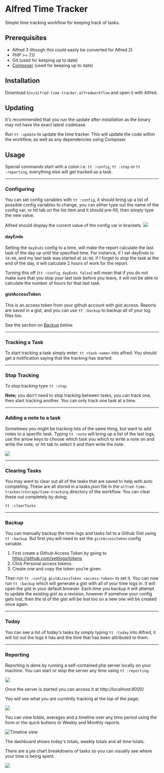 # Alfred Time Tracker

Simple time tracking workflow for keeping track of tasks.

## Prerequisites
* Alfred 3 (though this could easily be converted for Alfred 2)
* PHP >= 7.0
* Git (used for keeping up to date)
* [Composer](https://getcomposer.org/) (used for keeping up to date)

## Installation

Download `bin/alfred-time-tracker.alfredworkflow` and open it with Alfred.

## Updating

It's recommended that you run the update after installation as the binary may not have the exact latest codebase.

Run `tt :update` to update the time tracker. This will update the code within the workflow, as well as any dependencies using Composer.

## Usage

Special commands start with a colon i.e. `tt :config`, `tt :stop` or `tt :reporting`, everything else will get tracked as a task.

---

### Configuring

You can set config variables with `tt :config`, it should bring up a list of possible config variables to change, you can either type out the name of the config var, or hit tab on the list item and it should pre-fill, then simply type the new value.

Alfred should display the current value of the config var in brackets.
![](http://c.dayjo.me/0o061f1P2G3U/Screen%20Recording%202018-01-19%20at%2004.12%20pm.gif)

#### dayEnds
Setting the `dayEnds` config to a time, will make the report calculate the last task of the day up until the specified time. For instance, if I set dayEnds to `18:00`, and my last task was started at `16:00`, if I forget to stop the task at the end of the day, it will calculate 2 hours of work for the report.

Turning this off (`tt :config dayEnds false`) will mean that if you do not make sure that you stop your last task before you leave, it will not be able to calculate the number of hours for that last task.


#### gistAccessToken
This is an access token from your github account with gist access. Reports are saved in a gist, and you can use `tt :backup` to backup all of your log files too.

See the section on [Backup](#Backup) below.

---

### Tracking a Task
To start tracking a task simply enter: `tt <task-name>` into alfred. You should get a notification saying that the tracking has started.

---

### Stop Tracking
To stop tracking type `tt :stop`.

__Note;__ you don't need to stop tracking between tasks, you can track one, then start tracking another. You can only track one task at a time.

---

### Adding a note to a task
Sometimes you might be tracking lots of the same thing, but want to add notes to a specific task. Typing `tt :note` will bring up a list of the last logs, use the arrow keys to choose which task you which to write a note on and write the note, or hit tab to select it and then write the note.

![](http://c.dayjo.me/1j1v092a0s0z/Screen%20Recording%202018-01-05%20at%2002.38%20pm.gif)

---

### Clearing Tasks

You may want to clear out all of the tasks that are saved to help with auto completing. These are all stored in a tasks.json file in the `alfred-time-tracker/storage/time-tracking` directory of the workflow. You can clear these out completely by doing;

```
tt :clearTasks
```

---

### Backup
You can manually backup the time logs and tasks list to a Github Gist using `tt :backup`. But first you will need to set the `gistAccessToken` config variable.

1. First create a Github Access Token by going to https://github.com/settings/tokens
2. Click Personal access tokens.
3. Create one and copy the token you're given.

Then run `tt :config gistAccessToken <access-token>` to set it. You can now run `tt :backup` which will generate a gist with all of your time logs in. It will open the gist in your default browser. Each time you backup it will attempt to update the existing gist as a revision, however if somehow your config gets lost, then the id of the gist will be lost too so a new one will be created once again.

---

### Today
You can see a list of today's tasks by simply typing `tt :today` into Alfred, it will list out the logs it has and the time that has been attributed to them.

---

### Reporting

Reporting is done by running a self-contained php server locally on your machine. You can start or stop the server any time using `tt :reporting`.

![](http://c.dayjo.me/0k0n171v1m16/Image%202018-01-19%20at%204.24.05%20pm.png)

Once the server is started you can access it at http://localhost:8000/

You will see what you are currently tracking at the top of the page;

![](http://c.dayjo.me/0U1T3D2V2g01/Image%202018-01-19%20at%204.28.16%20pm.png)

You can view totals, averages and a timeline over any time period using the form or the quick buttons to Weekly and Monthly reports.


![Timeline view](http://c.dayjo.me/0d2o0E0A0M3k/Image%202018-01-19%20at%204.30.24%20pm.png)

The dashboard shows today's totals, weekly totals and all time totals.

There are a pie chart breakdowns of tasks so you can visually see where your time is being spent.

![](http://c.dayjo.me/103Y0K001d0b/Image%202018-01-19%20at%204.26.53%20pm.png)

